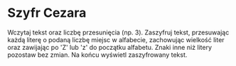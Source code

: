 # Szyfr Cezara
Wczytaj tekst oraz liczbę przesunięcia (np. 3). Zaszyfruj tekst, przesuwając każdą literę o podaną liczbę miejsc w alfabecie, zachowując wielkość liter oraz zawijając po 'Z' lub 'z' do początku alfabetu. Znaki inne niż litery pozostaw bez zmian. Na końcu wyświetl zaszyfrowany tekst.